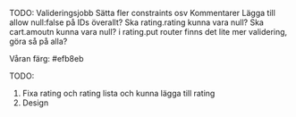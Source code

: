 TODO:
Valideringsjobb
Sätta fler constraints osv
Kommentarer
Lägga till allow null:false på IDs överallt?
Ska rating.rating kunna vara null?
Ska cart.amoutn kunna vara null?
i rating.put router finns det lite mer validering, göra så på alla?

Våran färg: #efb8eb

TODO:

1. Fixa rating och rating lista och kunna lägga till rating
2. Design
